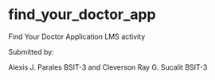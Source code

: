 # find_your_doctor_app

Find Your Doctor Application 
LMS activity

Submitted by:

Alexis J. Parales BSIT-3
and Cleverson Ray G. Sucalit BSIT-3
